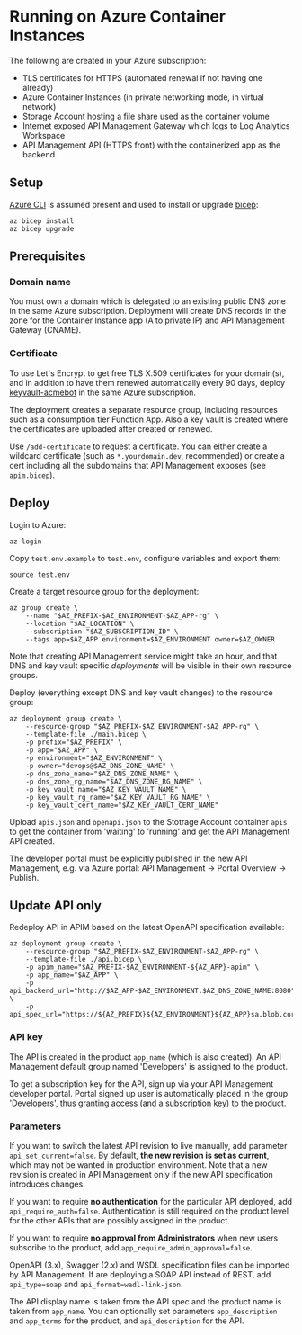 # Running on Azure Container Instances

The following are created in your Azure subscription:

- TLS certificates for HTTPS (automated renewal if not having one already)
- Azure Container Instances (in private networking mode, in virtual network)
- Storage Account hosting a file share used as the container volume
- Internet exposed API Management Gateway which logs to Log Analytics Workspace
- API Management API (HTTPS front) with the containerized app as the backend

## Setup

[Azure CLI](https://docs.microsoft.com/en-us/cli/azure/install-azure-cli?view=azure-cli-latest) is assumed present and used to install or upgrade 
[bicep](https://github.com/Azure/bicep):

    az bicep install
    az bicep upgrade

## Prerequisites

### Domain name

You must own a domain which is delegated to an existing public DNS zone in the same Azure subscription. Deployment will create DNS records in the zone for
the Container Instance app (A to private IP) and API Management Gateway (CNAME).

### Certificate

To use Let's Encrypt to get free TLS X.509 certificates for your domain(s),
and in addition to have them renewed automatically every 90 days, deploy
[keyvault-acmebot](https://github.com/shibayan/keyvault-acmebot) in the
same Azure subscription.

The deployment creates a separate resource group, including resources such as a
consumption tier Function App. Also a key vault is created where 
the certificates are uploaded after created or renewed.

Use `/add-certificate` to request a certificate. You can either create a
wildcard certificate (such as `*.yourdomain.dev`, recommended) or create a cert
including all the subdomains that API Management exposes (see `apim.bicep`).

## Deploy

Login to Azure:

    az login

Copy `test.env.example` to `test.env`, configure variables and export them:

    source test.env

Create a target resource group for the deployment:
    
    az group create \
        --name "$AZ_PREFIX-$AZ_ENVIRONMENT-$AZ_APP-rg" \
        --location "$AZ_LOCATION" \
        --subscription "$AZ_SUBSCRIPTION_ID" \
        --tags app=$AZ_APP environment=$AZ_ENVIRONMENT owner=$AZ_OWNER

Note that creating API Management service might take an hour, and that DNS and
key vault specific *deployments* will be visible in their own resource groups.

Deploy (everything except DNS and key vault changes) to the resource group:

    az deployment group create \
        --resource-group "$AZ_PREFIX-$AZ_ENVIRONMENT-$AZ_APP-rg" \
        --template-file ./main.bicep \
        -p prefix="$AZ_PREFIX" \
        -p app="$AZ_APP" \
        -p environment="$AZ_ENVIRONMENT" \
        -p owner="devops@$AZ_DNS_ZONE_NAME" \
        -p dns_zone_name="$AZ_DNS_ZONE_NAME" \
        -p dns_zone_rg_name="$AZ_DNS_ZONE_RG_NAME" \
        -p key_vault_name="$AZ_KEY_VAULT_NAME" \
        -p key_vault_rg_name="$AZ_KEY_VAULT_RG_NAME" \
        -p key_vault_cert_name="$AZ_KEY_VAULT_CERT_NAME"

Upload `apis.json` and `openapi.json` to the Stotrage Account container `apis`
to get the container from 'waiting' to 'running' and get the API Management
API created.

The developer portal must be explicitly published in the new API Management,
e.g. via Azure portal: API Management -> Portal Overview -> Publish.

## Update API only

Redeploy API in APIM based on the latest OpenAPI specification available:

    az deployment group create \
        --resource-group "$AZ_PREFIX-$AZ_ENVIRONMENT-$AZ_APP-rg" \
        --template-file ./api.bicep \
        -p apim_name="$AZ_PREFIX-$AZ_ENVIRONMENT-${AZ_APP}-apim" \
        -p app_name="$AZ_APP" \
        -p api_backend_url="http://$AZ_APP-$AZ_ENVIRONMENT.$AZ_DNS_ZONE_NAME:8080" \
        -p api_spec_url="https://${AZ_PREFIX}${AZ_ENVIRONMENT}${AZ_APP}sa.blob.core.windows.net/apis/openapi.json"

### API key

The API is created in the product `app_name` (which is also created). An API
Management default group named 'Developers' is assigned to the product.

To get a subscription key for the API, sign up via your API Management
developer portal. Portal signed up user is automatically placed in the group
'Developers', thus granting access (and a subscription key) to the product.

### Parameters

If you want to switch the latest API revision to live manually, add parameter
`api_set_current=false`. By default, **the new revision is set as current**, 
which may not be wanted in production environment. Note that a new revision is 
created in API Management only if the new API specification introduces changes.

If you want to require **no authentication** for the particular API deployed, 
add `api_require_auth=false`. Authentication is still required on the product 
level for the other APIs that are possibly assigned in the product.

If you want to require **no approval from Administrators** when new users
subscribe to the product, add `app_require_admin_approval=false`.

OpenAPI (3.x), Swagger (2.x) and WSDL specification files can be imported by
API Management. If are deploying a SOAP API instead of REST, add 
`api_type=soap` and `api_format=wadl-link-json`.

The API display name is taken from the API spec and the product name is taken
from `app_name`. You can optionally set parameters `app_description` and 
`app_terms` for the product, and `api_description` for the API.
